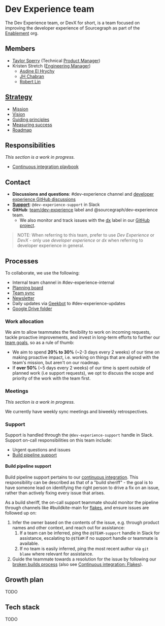 # Dev Experience team

The Dev Experience team, or DevX for short, is a team focused on improving the developer experience of Sourcegraph as part of the [Enablement](../index.md) org.

## Members

- [Taylor Sperry](../../../company/team/index.md#taylor-sperry) (Technical [Product Manager](../../../product/roles/index.md#product-manager))
- Kristen Stretch ([Engineering Manager](../../roles.md#engineering-manager))
  - [Asdine El Hrychy](../../../company/team/index.md#asdine-el-hrychy)
  - [JH Chabran](../../../company/team/index.md#jh-chabran)
  - [Robert Lin](../../../company/team/index.md#robert-lin)

## [Strategy](../../../company/strategy/enablement/dev-experience/index.md)

- [Mission](../../../company/strategy/enablement/dev-experience/index.md#mission)
- [Vision](../../../company/strategy/enablement/dev-experience/index.md#vision)
- [Guiding principles](../../../company/strategy/enablement/dev-experience/index.md#guiding-principles)
- [Measuring success](../../../company/strategy/enablement/dev-experience/index.md#measuring-success)
- [Roadmap](../../../company/strategy/enablement/dev-experience/index.md#roadmap)

## Responsibilities

_This section is a work in progress._

- [Continuous integration playbook](../../incidents/playbooks/ci.md)

## Contact

- **Discussions and questions**: #dev-experience channel and [developer experience GitHub discussions](https://github.com/sourcegraph/sourcegraph/discussions/categories/developer-experience)
- **[Support](#support)**: `@dev-experience-support` in Slack
- **GitHub**: [team/dev-experience](https://github.com/sourcegraph/sourcegraph/labels/team%2Fdev-experience) label and @sourcegraph/dev-experience team.
  - We also monitor and track issues with the [dx](https://github.com/sourcegraph/sourcegraph/labels/dx) label in our [GitHub project](https://github.com/orgs/sourcegraph/projects/212).

> NOTE: When referring to this team, prefer to use *Dev Experience* or *DevX* - only use *developer experience* or *dx* when referring to developer experience in general.

## Processes

To collaborate, we use the following:

- Internal team channel in #dev-experience-internal
- [Planning board](https://github.com/orgs/sourcegraph/projects/212)
- [Team sync](https://docs.google.com/document/d/1Lm6GT-F4v9OTa5wxa1-AKLtNwlDkORbbeGjqVd9kWPg/edit)
- [Newsletter](https://docs.google.com/document/d/1O5iUZ3cQ4c7sGhlFHDW2MXpfgLzIPFszN1jgXFUKNRo/edit#)
- Daily updates via [Geekbot](https://app.geekbot.com/dashboard/standup/90468/view/insights) to #dev-experience-updates
- [Google Drive folder](https://drive.google.com/drive/folders/1d1scMzzmXM5uCEpKI06U9cc6zPF7g9wE)

### Work allocation

We aim to allow teammates the flexibility to work on incoming requests, tackle proactive improvements, and invest in long-term efforts to further our [team goals](../../../company/strategy/enablement/dev-experience/index.md), so as a rule of thumb:

- We aim to spend **20% to 30%** (~2-3 days every 2 weeks) of our time on making proactive impact, i.e. working on things that are aligned with the team's mission, but aren't on our roadmap.
- If **over 50%** (~5 days every 2 weeks) of our time is spent _outside_ of planned work (i.e support requests), we opt to discuss the scope and priority of the work with the team first.

### Meetings

_This section is a work in progress._

We currently have weekly sync meetings and biweekly retrospectives.

### Support

Support is handled through the `@dev-experience-support` handle in Slack.
Support on-call responsibilities on this team include:

- Urgent questions and issues
- [Build pipeline support](#build-pipeline-support)

#### Build pipeline support

Build pipeline support pertains to our [continuous integration](https://docs.sourcegraph.com/dev/background-information/continuous_integration).
This responsibility can be described as that of a "build sheriff" - the goal is to have someone lead on identifying the right person to drive a fix on an issue, rather than actively fixing every issue that arises.

As a build sheriff, the on-call support teammate should monitor the pipeline through channels like #buildkite-main for [flakes](https://docs.sourcegraph.com/dev/background-information/testing_principles#flaky-tests), and ensure issues are followed up on:

1. Infer the owner based on the contents of the issue, e.g. through product names and other context, and reach out for assistance:
   1. If a team can be inferred, ping the `@$TEAM-support` handle in Slack for assistance, escalating to `@$TEAM` if no support handle or teammate is available.
   2. If no team is easily inferred, ping the most recent author via `git blame` where relevant for assistance.
2. Guide the teammate towards a resolution for the issue by following our [broken builds process](https://docs.sourcegraph.com/dev/background-information/testing_principles#broken-builds-on-the-main-branch) (also see [Continuous integration: Flakes](https://docs.sourcegraph.com/dev/background-information/continuous_integration#flakes)).

## Growth plan

TODO

## Tech stack

TODO
